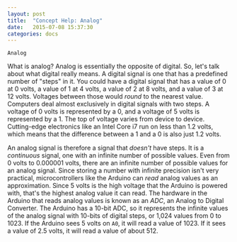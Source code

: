 ```yaml
---
layout: post
title:  "Concept Help: Analog"
date:   2015-07-08 15:37:30
categories: docs
---
```


	Analog

What is analog? Analog is essentially the opposite of digital. So, let's talk about what digital really means. A digital signal is one that has a predefined number of "steps" in it. You could have a digital signal that has a value of 0 at 0 volts, a value of 1 at 4 volts, a value of 2 at 8 volts, and a value of 3 at 12 volts. Voltages between those would _round_ to the nearest value. Computers deal almost exclusively in digital signals with two steps. A voltage of 0 volts is represented by a 0, and a voltage of 5 volts is represented by a 1. The top of voltage varies from device to device. Cutting-edge electronics like an Intel Core i7 run on less than 1.2 volts, which means that the difference between a 1 and a 0 is also just 1.2 volts.

An analog signal is therefore a signal that _doesn't_ have steps. It is a _continuous_ signal, one with an infinite number of possible values. Even from 0 volts to 0.000001 volts, there are an infinite number of possible values for an analog signal. Since storing a number with infinite precision isn't very practical, microcontrollers like the Arduino can _read_ analog values as an approximation. Since 5 volts is the high voltage that the Arduino is powered with, that's the highest analog value it can read. The hardware in the Arduino that reads analog values is known as an _ADC_, an Analog to Digital Converter. The Arduino has a 10-bit ADC, so it represents the infinite values of the analog signal with 10-bits of digital steps, or 1,024 values from 0 to 1023. If the Arduino sees 5 volts on `A0`, it will read a value of 1023. If it sees a value of 2.5 volts, it will read a value of about 512.